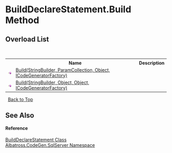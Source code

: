 # BuildDeclareStatement.Build Method 
 


## Overload List
&nbsp;<table><tr><th></th><th>Name</th><th>Description</th></tr><tr><td>![Public method](media/pubmethod.gif "Public method")</td><td><a href="DF45827A.md">Build(StringBuilder, ParamCollection, Object, ICodeGeneratorFactory)</a></td><td /></tr><tr><td>![Public method](media/pubmethod.gif "Public method")</td><td><a href="2C46D0DC.md">Build(StringBuilder, Object, Object, ICodeGeneratorFactory)</a></td><td /></tr></table>&nbsp;
<a href="#builddeclarestatement.build-method">Back to Top</a>

## See Also


#### Reference
<a href="44F9F70B.md">BuildDeclareStatement Class</a><br /><a href="9727DDEC.md">Albatross.CodeGen.SqlServer Namespace</a><br />